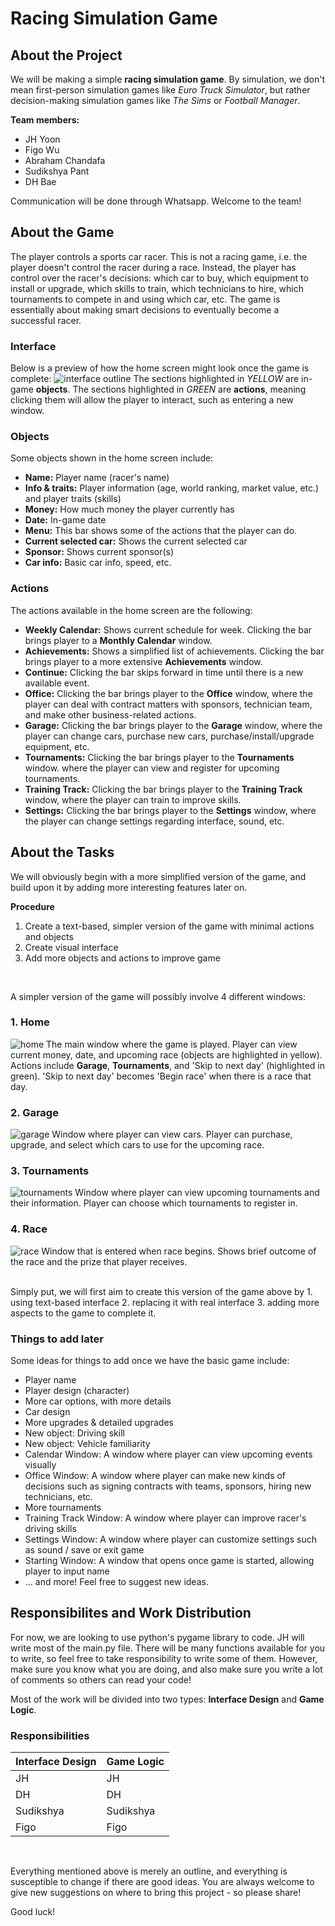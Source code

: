 # Racing Simulation Game

## About the Project

We will be making a simple **racing simulation game**. By simulation, we don't mean first-person simulation games like _Euro Truck Simulator_, but rather decision-making simulation games like _The Sims_ or _Football Manager_.
<br>

**Team members:**
- JH Yoon
- Figo Wu
- Abraham Chandafa
- Sudikshya Pant
- DH Bae

Communication will be done through Whatsapp. Welcome to the team!
<br>

## About the Game
The player controls a sports car racer. This is not a racing game, i.e. the player doesn't control the racer during a race. Instead, the player has control over the racer's decisions: which car to buy, which equipment to install or upgrade, which skills to train, which technicians to hire, which tournaments to compete in and using which car, etc. The game is essentially about making smart decisions to eventually become a successful racer.

### Interface
Below is a preview of how the home screen might look once the game is complete:
![interface outline](https://github.com/jhyoon00/SJC_RacingSimulation/assets/77221627/ada529c2-031f-470e-acc0-20148cde1393)
The sections highlighted in _YELLOW_ are in-game **objects**. The sections highlighted in _GREEN_ are **actions**, meaning clicking them will allow the player to interact, such as entering a new window.

### Objects
Some objects shown in the home screen include:
- **Name:** Player name (racer's name)
- **Info & traits:** Player information (age, world ranking, market value, etc.) and player traits (skills)
- **Money:** How much money the player currently has
- **Date:** In-game date
- **Menu:** This bar shows some of the actions that the player can do.
- **Current selected car:** Shows the current selected car
- **Sponsor:** Shows current sponsor(s)
- **Car info:** Basic car info, speed, etc.

### Actions
The actions available in the home screen are the following:
- **Weekly Calendar:** Shows current schedule for week. Clicking the bar brings player to a **Monthly Calendar** window.
- **Achievements:** Shows a simplified list of achievements. Clicking the bar brings player to a more extensive **Achievements** window.
- **Continue:** Clicking the bar skips forward in time until there is a new available event.
- **Office:** Clicking the bar brings player to the **Office** window, where the player can deal with contract matters with sponsors, technician team, and make other business-related actions.
- **Garage:** Clicking the bar brings player to the **Garage** window, where the player can change cars, purchase new cars, purchase/install/upgrade equipment, etc.
- **Tournaments:** Clicking the bar brings player to the **Tournaments** window. where the player can view and register for upcoming tournaments.
- **Training Track:** Clicking the bar brings player to the **Training Track** window, where the player can train to improve skills.
- **Settings:** Clicking the bar brings player to the **Settings** window, where the player can change settings regarding interface, sound, etc.


## About the Tasks
We will obviously begin with a more simplified version of the game, and build upon it by adding more interesting features later on.

**Procedure**
1. Create a text-based, simpler version of the game with minimal actions and objects
2. Create visual interface
3. Add more objects and actions to improve game
<br>

A simpler version of the game will possibly involve 4 different windows:

### 1. Home
![home](https://github.com/jhyoon00/SJC_RacingSimulation/assets/77221627/e81a6a84-a64b-49e7-8c56-43b037918d45)
The main window where the game is played. Player can view current money, date, and upcoming race (objects are highlighted in yellow). Actions include **Garage**, **Tournaments**, and 'Skip to next day' (highlighted in green). 'Skip to next day' becomes 'Begin race' when there is a race that day.

### 2. Garage
![garage](https://github.com/jhyoon00/SJC_RacingSimulation/assets/77221627/7b7800d8-7819-4591-9dbf-4cb5bd4275ca)
Window where player can view cars. Player can purchase, upgrade, and select which cars to use for the upcoming race.

### 3. Tournaments
![tournaments](https://github.com/jhyoon00/SJC_RacingSimulation/assets/77221627/27ebb2a7-9c2f-44ad-b87b-feb042b060e1)
Window where player can view upcoming tournaments and their information. Player can choose which tournaments to register in.
  
### 4. Race
![race](https://github.com/jhyoon00/SJC_RacingSimulation/assets/77221627/227d0335-4d8e-475c-b226-864e30cd7390)
Window that is entered when race begins. Shows brief outcome of the race and the prize that player receives.

<br>
Simply put, we will first aim to create this version of the game above by 1. using text-based interface 2. replacing it with real interface 3. adding more aspects to the game to complete it.

### Things to add later
Some ideas for things to add once we have the basic game include:
- Player name
- Player design (character)
- More car options, with more details
- Car design
- More upgrades & detailed upgrades
- New object: Driving skill
- New object: Vehicle familiarity
- Calendar Window: A window where player can view upcoming events visually
- Office Window: A window where player can make new kinds of decisions such as signing contracts with teams, sponsors, hiring new technicians, etc.
- More tournaments
- Training Track Window: A window where player can improve racer's driving skills
- Settings Window: A window where player can customize settings such as sound / save or exit game
- Starting Window: A window that opens once game is started, allowing player to input name
- ... and more! Feel free to suggest new ideas.

## Responsibilites and Work Distribution
For now, we are looking to use python's pygame library to code. JH will write most of the main.py file. There will be many functions available for you to write, so feel free to take responsibility to write some of them. However, make sure you know what you are doing, and also make sure you write a lot of comments so others can read your code! <br>

Most of the work will be divided into two types: **Interface Design** and **Game Logic**. <br>

### Responsibilities
| Interface Design | Game Logic |
| -------- | -------- |
| JH | JH |
| DH | DH |
| Sudikshya | Sudikshya |
| Figo | Figo |
<br>

Everything mentioned above is merely an outline, and everything is susceptible to change if there are good ideas. You are always welcome to give new suggestions on where to bring this project - so please share!<br>

Good luck!
